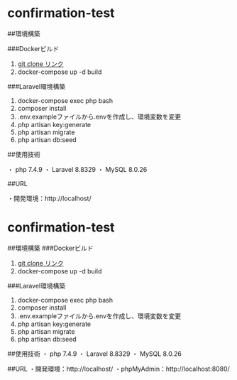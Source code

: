 # confirmation-test

##環境構築

###Dockerビルド

 1. [git clone リンク](git@github.com:saki-330/confirmation-test.git)
 2. docker-compose up -d build

###Laravel環境構築

 1. docker-compose exec php bash
 2. composer install
 3. .env.exampleファイルから.envを作成し、環境変数を変更
 4. php artisan key:generate
 5. php artisan migrate
 6. php artisan db:seed

##使用技術

 ・ php 7.4.9
 ・ Laravel 8.8329
 ・ MySQL 8.0.26

 ##URL

 ・開発環境：http://localhost/
 # confirmation-test

##環境構築
###Dockerビルド
 1. [git clone リンク](git@github.com:saki-330/confirmation-test.git)
 2. docker-compose up -d build

###Laravel環境構築
 1. docker-compose exec php bash
 2. composer install
 3. .env.exampleファイルから.envを作成し、環境変数を変更
 4. php artisan key:generate
 5. php artisan migrate
 6. php artisan db:seed

##使用技術
 ・ php 7.4.9
 ・ Laravel 8.8329
 ・ MySQL 8.0.26

 ##URL
 ・開発環境：http://localhost/
 ・phpMyAdmin：http://localhost:8080/